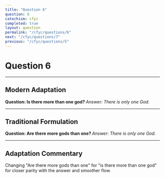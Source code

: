 ```yaml
---
title: "Question 6"
question: 6
catechism: cfyc
completed: true
layout: question
permalink: "/cfyc/questions/6"
next: "/cfyc/questions/7"
previous: "/cfyc/questions/5"
---
```

# Question 6
---
## Modern Adaptation
<strong>
    Question: Is there more than one god?
</strong>

<em>
    Answer: There is only one God.
</em>

---
## Traditional Formulation
<strong>
    Question: Are there more gods than one?
</strong>

<em>
    Answer: There is only one God.
</em>

---
## Adaptation Commentary
Changing "Are there more gods than one" for "is there more than one god" for closer parity with the answer and smoother flow.
